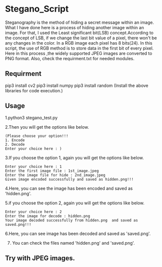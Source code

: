 # Stegano_Script
Steganography is the method of hiding a secret message within an image.
What I have done here is a process of hiding another image within an image. For that, I used the Least significant bit(LSB) concept.According to the concept of LSB, if we change the last bit value of a pixel, there won't be any changes in the color. In a RGB image each pixel has 8 bits(24). In this script, the use of RGB method is to store data in the first bit of every pixel.
Here in this process ,the widely supported JPEG images are converted to PNG format. Also, check the requirment.txt for needed modules.

## Requirment
pip3 install cv2
pip3 install numpy
pip3 install random
(Install the above libraries for code execution.)

## Usage
1.python3 stegano_test.py

2.Then you will get the options like below.

    (Please choose your option!!! 
    1. Encode    
    2. Decode
    Enter your choice here : )
  
3.If you choose the option 1, again you will get the options like below.

    Enter your choice here : 1
    Enter the first image file : 1st_image.jpeg
    Enter the image file for hide : 2nd_image.jpeg
    Given image encoded successfully and saved as hidden.png!!!
  
4.Here, you can see the image has been encoded and saved as 'hidden.png'.

5.if you choose the option 2, again you will get the options like below.

    Enter your choice here : 2
    Enter the image for decode : hidden.png
    Your image decoded successfully from hidden.png  and saved as saved.png!!!
  
6.Here, you can see image has been decoded and saved as 'saved.png'.

7. You can check the files named 'hidden.png' and 'saved.png'.


## Try with JPEG images.
